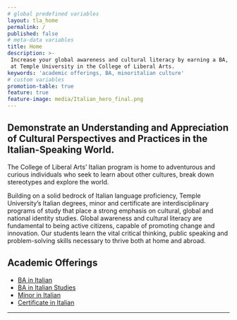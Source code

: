 ```yaml
---
# global predefined variables
layout: tla_home
permalink: /
published: false
# meta-data variables
title: Home
description: >-
 Increase your global awareness and cultural literacy by earning a BA, Minor, or Certificate in Italian
 at Temple University in the College of Liberal Arts.
keywords: 'academic offerings, BA, minoritalian culture'
# custom variables
promotion-table: true
feature: true
feature-image: media/Italian_hero_final.png
---
```

## Demonstrate an Understanding and Appreciation of Cultural Perspectives and Practices in the Italian-Speaking World.
The College of Liberal Arts’ Italian program is home to adventurous and curious individuals who seek to learn about other cultures, break down stereotypes and explore the world.

Building on a solid bedrock of Italian language proficiency, Temple University’s Italian degrees, minor and certificate are interdisciplinary programs of study that place a strong emphasis on cultural, global and national identity studies. Global awareness and cultural literacy are fundamental to being active citizens, capable of promoting change and innovation. Our students learn the vital critical thinking, public speaking and problem-solving skills necessary to thrive both at home and abroad.

## Academic Offerings

 - [BA in Italian](https://www.temple.edu/academics/degree-programs/italian-major-la-ital-ba)
 - [BA in Italian Studies](https://www.temple.edu/academics/degree-programs/italian-studies-major-la-itls-ba)
 - [Minor in Italian](http://bulletin.temple.edu/undergraduate/liberal-arts/italian/minor-italian/)
 - [Certificate in Italian](https://www.temple.edu/academics/degree-programs/italian-certificate-undergraduate-la-ital-cr2%2B)

___
